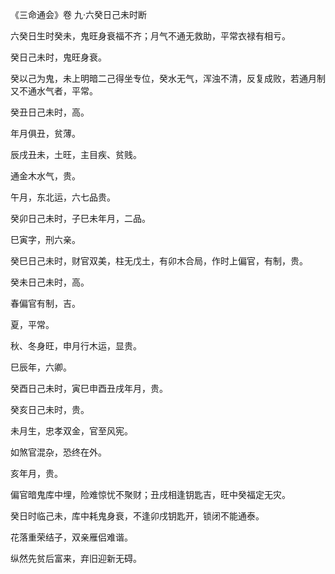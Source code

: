 《三命通会》卷 九·六癸日己未时断

六癸日生时癸未，鬼旺身衰福不齐；月气不通无救助，平常衣禄有相亏。

癸日己未时，鬼旺身衰。

癸以己为鬼，未上明暗二己得坐专位，癸水无气，浑浊不清，反复成败，若通月制又不通水气者，平常。

癸丑日己未时，高。

年月俱丑，贫薄。

辰戌丑未，土旺，主目疾、贫贱。

通金木水气，贵。

午月，东北运，六七品贵。

癸卯日己未时，子巳未年月，二品。

巳寅字，刑六亲。

癸巳日己未时，财官双美，柱无戊土，有卯木合局，作时上偏官，有制，贵。

癸未日己未时，高。

春偏官有制，吉。

夏，平常。

秋、冬身旺，申月行木运，显贵。

巳辰年，六卿。

癸酉日己未时，寅巳申酉丑戌年月，贵。

癸亥日己未时，贵。

未月生，忠孝双金，官至风宪。

如煞官混杂，恐终在外。

亥年月，贵。

偏官暗鬼库中埋，险难惊忧不聚财；丑戌相逢钥匙吉，旺中癸福定无灾。

癸日时临己未，库中耗鬼身衰，不逢卯戌钥匙开，锁闭不能通泰。

花落重荣结子，双亲雁侣难谐。

纵然先贫后富来，弃旧迎新无碍。

